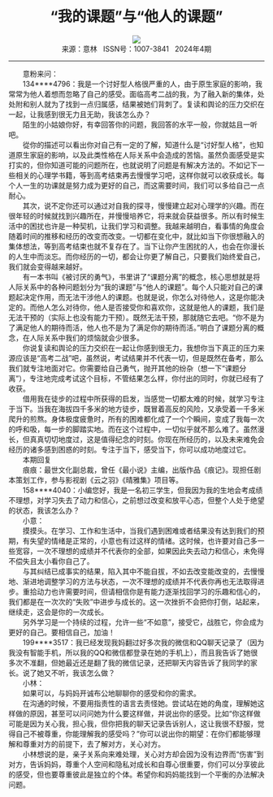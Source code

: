# <center>“我的课题”与“他人的课题”</center> 

<div align=center><img src="http://fslib.vip.qikan.cn/img.ashx?key=%d7%f7%d5%df%a3%ba"></div> 

<center>来源：意林   ISSN号：1007-3841   2024年4期</center> 


* * *


　　意粉来问：  
　　134\*\*\*\*4796：我是一个讨好型人格很严重的人，由于原生家庭的影响，我常常为他人着想而忽略了自己的感受。面临高考二战的我，为了融入新的集体，处处附和别人就为了找到一点归属感，结果被她们背刺了。复读和舆论的压力交织在一起，让我感到很无力且无助，我该怎么办？  
　　陌生的小姑娘你好，有幸回答你的问题，我回答的水平一般，你就姑且一听吧。  
　　從你的描述可以看出你对自己有一定的了解，知道什么是“讨好型人格”，也知道原生家庭的影响，以及此类性格在人际关系中会造成的苦恼。虽然负面感受是实打实的，但你知道可能的问题所在，也就说明了问题是有解决方法的。不如记下一些相关的心理学书籍，等到高考结束再去慢慢学习吧，这样你就可以收获成长。每个人一生的功课就是努力成为更好的自己，而这需要时间，我们可以多给自己一点耐心。  
　　其次，说不定你还可以通过对自我的探寻，慢慢建立起对心理学的兴趣。而在很年轻的时候就找到兴趣所在，并慢慢培养它，将来就会获益很多。所以有时候生活中的困扰也许是一种契机，让我们学习和调整。我越来越明白，看事情的角度会随着时间的推移和经历的改变而改变。一切都在变化中，就比如当下你很想融入的集体想法，等到高考结束也就不复存在了。当下让你产生困扰的人，也会在你漫长的人生中而淡忘。而你经历的一切，都会让你更了解自己，只要我们始终爱自己，我们就会变得越来越好。  
　　有一本书叫《被讨厌的勇气》，书里讲了“课题分离”的概念，核心思想就是将人际关系中的各种问题划分为“我的课题”与“他人的课题”。每个人只能对自己的课题起决定作用，而无法干涉他人的课题。也就是说，你怎么对待他人，这是你能决定的。而他人怎么对待你，他人是否接受你和喜欢你，这就是他人的课题，我们是无法干预的（实际上也没有能力干预）。既然无法干预，那就随它去吧。“你不是为了满足他人的期待而活，他人也不是为了满足你的期待而活。”明白了课题分离的概念，在人际关系中我们的烦恼就会少很多。  
　　你说复读和舆论的压力交织在一起让你感到很无力，我想你当下真正的压力来源应该是“高考二战”吧，虽然说，考试结果并不代表一切，但是既然在备考，那么我们就专注地面对它。你需要给自己勇气，抛开其他的纷杂（想一下“课题分离”），专注地完成考试这个目标，不管结果怎么样，你付出的同时，你就已经有了收获。  
　　借用我在徒步的过程中所获得的启发，当感觉一切都太难的时候，就学习专注于当下。当我在海拔四千多米的地方徒步，既冒着高反的风险，又承受着一千多米爬升的煎熬。身体极度疲惫时，所有的困难都化成了一个个瞬间，变成了我每一次的呼和吸，每一步的脚踏实地。而在这个过程中，一切似乎就不那么难了。虽然漫长，但真真切切地度过，这是值得纪念的时刻。你现在所经历的，以及未来难免会经历的诸多感到困惑的时刻。专注于当下，感受当下，你可以成功地度过它。  
　　本期回复  
　　痕痕：最世文化副总裁，曾任《最小说》主编，出版作品《痕记》。现担任剧本策划工作，参与影视剧《云之羽》《晴雅集》项目等。  
　　158\*\*\*\*4040：小编您好，我是一名初三学生，但我因为我的生地会考成绩不理想，对学习失去了动力和信心，之前想过改变和放平心态，但整个人处于绝望的状态，我该怎么办？  
　　小意：  
　　摸摸头。在学习、工作和生活中，当我们遇到困难或者结果没有达到我们的预期，有失望的情绪是正常的，小意也有过这样的情绪。这时候，也许要对自己多一些宽容，一次不理想的成绩并不代表你的全部，如果因此失去动力和信心，未免得不偿失且太小看你自己了。  
　　与其纠结已成事实的结果，陷入其中不能自拔，不如去改变能改变的，去慢慢地、渐进地调整学习的方法与状态，一次不理想的成绩并不代表你再也无法取得进步。重拾动力也许需要时间，但请相信你是有能力逐渐找回学习的乐趣和信心的，我们都是在一次次的“失败”中进步与成长的。这一次挫折不会把你打倒，站起来，继续走，这会是你的一次成长。  
　　另外学习是一个持续的过程，允许一些“不如意”，接受它，战胜它，你会成为更好的自己。要相信自己，加油！  
　　199\*\*\*\*3517：我已经发现我妈翻过好多次我的微信和QQ聊天记录了（因为我没有智能手机，所以我的QQ和微信都登录在她的手机上），而且我告诉了她很多次不准翻，但她最近还是翻了我的微信记录，还把聊天内容告诉了我同学的家长。说了她又不听，我该怎么做？  
　　小林：  
　　如果可以，与妈妈开诚布公地聊聊你的感受和你的需求。  
　　在沟通的时候，不要用指责性的语言去责怪她。尝试站在她的角度，理解她这样做的原因，甚至可以问问她为什么要这样做，并说出你的感受。比如“你这样做可能是因为关心我，担心我，但你把我的聊天记录告诉别人，这让我很不舒服，觉得自己不被尊重，你能理解我的感受吗？”你可以说出你的期望：在你们都能够理解和尊重对方的前提下，去了解对方，关心对方。  
　　小林想说的是，亲子关系向来难处理，关心对方却会因为没有边界而“伤害”到对方，告诉妈妈，尊重个人空间和隐私对成长和自尊心很重要，你们可以分享彼此的感受，但也要尊重彼此是独立的个体。希望你和妈妈能找到一个平衡的办法解决问题。
